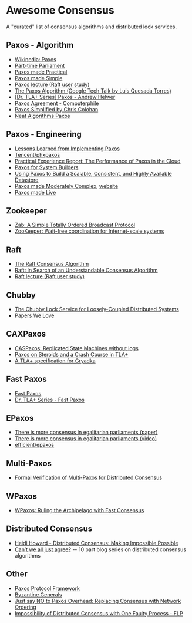 # Awesome Consensus

A "curated" list of consensus algorithms and distributed lock services.

## Paxos - Algorithm

* [Wikipedia: Paxos](https://en.wikipedia.org/wiki/Paxos_(computer_science))
* [Part-time Parliament](https://research.microsoft.com/en-us/um/people/lamport/pubs/lamport-paxos.pdf)
* [Paxos made Practical](http://read.seas.harvard.edu/~kohler/class/08w-dsi/mazieres07paxos.pdf)
* [Paxos made Simple](http://research.microsoft.com/en-us/um/people/lamport/pubs/paxos-simple.pdf)
* [Paxos lecture (Raft user study)](https://www.youtube.com/watch?v=JEpsBg0AO6o)
* [The Paxos Algorithm (Google Tech Talk by Luis Quesada Torres)](https://www.youtube.com/watch?v=d7nAGI_NZPk)
* [[Dr. TLA+ Series] Paxos - Andrew Helwer](https://www.youtube.com/watch?v=zCaJSrTmUFA)
* [Paxos Agreement - Computerphile](https://www.youtube.com/watch?v=s8JqcZtvnsM)
* [Paxos Simplified by Chris Colohan](https://www.youtube.com/watch?v=SRsK-ZXTeZ0)
* [Neat Algorithms Paxos](http://harry.me/blog/2014/12/27/neat-algorithms-paxos/)

## Paxos - Engineering

* [Lessons Learned from Implementing Paxos](http://blog.willportnoy.com/2012/06/lessons-learned-from-paxos.html)
* [Tencent/phxpaxos](https://github.com/Tencent/phxpaxos)
* [Practical Experience Report: The Performance of Paxos in the Cloud](https://arxiv.org/abs/1404.6719)
* [Paxos for System Builders](http://www.cnds.jhu.edu/pub/papers/cnds-2008-2.pdf)
* [Using Paxos to Build a Scalable, Consistent, and Highly Available Datastore](https://arxiv.org/abs/1103.2408)
* [Paxos made Moderately Complex](http://www.cs.cornell.edu/courses/cs7412/2011sp/paxos.pdf), [website](http://paxos.systems/)
* [Paxos made Live](http://research.google.com/pubs/pub33002.html)

## Zookeeper

* [Zab: A Simple Totally Ordered Broadcast Protocol](http://research.yahoo.com/files/ladis08.pdf)
* [ZooKeeper: Wait-free coordination for Internet-scale systems](http://static.usenix.org/event/usenix10/tech/full_papers/Hunt.pdf)

## Raft

* [The Raft Consensus Algorithm](https://raft.github.io/)
* [Raft: In Search of an Understandable Consensus Algorithm](https://ramcloud.stanford.edu/wiki/download/attachments/11370504/raft.pdf)
* [Raft lecture (Raft user study)](https://www.youtube.com/watch?v=JEpsBg0AO6o)

## Chubby

* [The Chubby Lock Service for Loosely-Coupled Distributed Systems](https://research.google.com/archive/chubby.html)
* [Papers We Love](https://www.youtube.com/watch?v=kX9Z0F-eTt4) 

## CAXPaxos

* [CASPaxos: Replicated State Machines without logs](https://arxiv.org/abs/1802.07000)
* [Paxos on Steroids and a Crash Course in TLA+](https://tschottdorf.github.io/single-decree-paxos-tla-compare-and-swap)
* [A TLA+ specification for Gryadka](https://medium.com/@grogepodge/tla-specification-for-gryadka-c80cd625944e)

## Fast Paxos

* [Fast Paxos](https://www.microsoft.com/en-us/research/publication/fast-paxos/)
* [Dr. TLA+ Series - Fast Paxos](https://www.youtube.com/watch?v=eW6Zv0X53T4)

## EPaxos

* [There is more consensus in egalitarian parliaments (paper)](https://www.cs.cmu.edu/~dga/papers/epaxos-sosp2013.pdf)
* [There is more consensus in egalitarian parliaments (video)](https://www.youtube.com/watch?v=KxoWlUZNKn8)
* [efficient/epaxos](https://github.com/efficient/epaxos)

## Multi-Paxos

* [Formal Verification of Multi-Paxos for Distributed Consensus](https://arxiv.org/abs/1606.01387)

## WPaxos

* [WPaxos: Ruling the Archipelago with Fast Consensus](https://www.cse.buffalo.edu//tech-reports/2017-03.pdf)

## Distributed Consensus

* [Heidi Howard - Distributed Consensus: Making Impossible Possible](https://www.youtube.com/watch?v=gYkueS5sKqo)
* [Can’t we all just agree?](https://blog.acolyer.org/2015/03/01/cant-we-all-just-agree/) -- 10 part blog series on distributed consensus algorithms

## Other

* [Paxos Protocol Framework](https://github.com/ailidani/paxi)
* [Byzantine Generals](https://research.microsoft.com/en-us/um/people/lamport/pubs/byz.pdf)
* [Just say NO to Paxos Overhead: Replacing Consensus with Network Ordering](https://www.usenix.org/system/files/conference/osdi16/osdi16-li.pdf)
* [Impossibility of Distributed Consensus with One Faulty Process - FLP](https://groups.csail.mit.edu/tds/papers/Lynch/jacm85.pdf)
